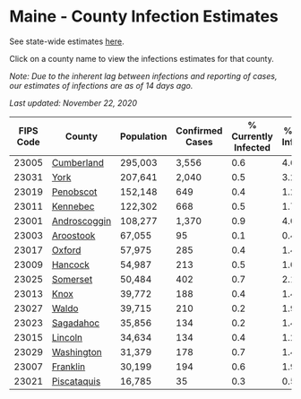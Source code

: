 # Maine - County Infection Estimates

See state-wide estimates [here](/infections/us-me).

Click on a county name to view the infections estimates for that county.

*Note: Due to the inherent lag between infections and reporting of cases, our estimates of infections are as of 14 days ago.*

*Last updated: November 22, 2020*

|   FIPS Code |                       County |   Population |   Confirmed Cases |   % Currently Infected |   % Total Infected |
|-------------|------------------------------|--------------|-------------------|------------------------|--------------------|
|       23005 |     [Cumberland](cumberland) |      295,003 |             3,556 |                    0.6 |                4.6 |
|       23031 |                 [York](york) |      207,641 |             2,040 |                    0.5 |                3.2 |
|       23019 |       [Penobscot](penobscot) |      152,148 |               649 |                    0.4 |                1.2 |
|       23011 |         [Kennebec](kennebec) |      122,302 |               668 |                    0.5 |                1.7 |
|       23001 | [Androscoggin](androscoggin) |      108,277 |             1,370 |                    0.9 |                4.0 |
|       23003 |       [Aroostook](aroostook) |       67,055 |                95 |                    0.1 |                0.4 |
|       23017 |             [Oxford](oxford) |       57,975 |               285 |                    0.4 |                1.4 |
|       23009 |           [Hancock](hancock) |       54,987 |               213 |                    0.5 |                1.0 |
|       23025 |         [Somerset](somerset) |       50,484 |               402 |                    0.7 |                2.1 |
|       23013 |                 [Knox](knox) |       39,772 |               188 |                    0.4 |                1.4 |
|       23027 |               [Waldo](waldo) |       39,715 |               210 |                    0.2 |                1.9 |
|       23023 |       [Sagadahoc](sagadahoc) |       35,856 |               134 |                    0.2 |                1.4 |
|       23015 |           [Lincoln](lincoln) |       34,634 |               134 |                    0.4 |                1.2 |
|       23029 |     [Washington](washington) |       31,379 |               178 |                    0.7 |                1.4 |
|       23007 |         [Franklin](franklin) |       30,199 |               194 |                    0.6 |                1.9 |
|       23021 |   [Piscataquis](piscataquis) |       16,785 |                35 |                    0.3 |                0.5 |